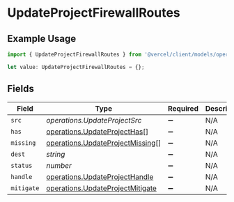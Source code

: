 # UpdateProjectFirewallRoutes

## Example Usage

```typescript
import { UpdateProjectFirewallRoutes } from '@vercel/client/models/operations';

let value: UpdateProjectFirewallRoutes = {};
```

## Fields

| Field      | Type                                                                                 | Required           | Description |
| ---------- | ------------------------------------------------------------------------------------ | ------------------ | ----------- |
| `src`      | _operations.UpdateProjectSrc_                                                        | :heavy_minus_sign: | N/A         |
| `has`      | [operations.UpdateProjectHas](../../models/operations/updateprojecthas.md)[]         | :heavy_minus_sign: | N/A         |
| `missing`  | [operations.UpdateProjectMissing](../../models/operations/updateprojectmissing.md)[] | :heavy_minus_sign: | N/A         |
| `dest`     | _string_                                                                             | :heavy_minus_sign: | N/A         |
| `status`   | _number_                                                                             | :heavy_minus_sign: | N/A         |
| `handle`   | [operations.UpdateProjectHandle](../../models/operations/updateprojecthandle.md)     | :heavy_minus_sign: | N/A         |
| `mitigate` | [operations.UpdateProjectMitigate](../../models/operations/updateprojectmitigate.md) | :heavy_minus_sign: | N/A         |
